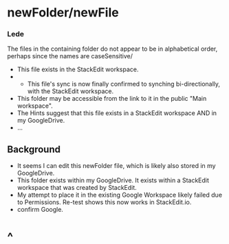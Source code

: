 # newFolder/newFile

### Lede
The files in the containing folder do not appear to be in alphabetical order, perhaps since the names are caseSensitive/
* This file exists in the StackEdit workspace.
* * This file's sync is now finally confirmed to synching bi-directionally, with the StackEdit workspace.
* This folder may be accessible from the link to it in the public "Main workspace".
* The Hints suggest that this file exists in a StackEdit workspace AND in my GoogleDrive.
* ...

## Background

* It seems I can edit this newFolder file, which is likely also stored in my GoogleDrive.
* This folder exists within my GoogleDrive.  It exists within a StackEdit workspace that was created by StackEdit.
* My attempt to place it in the existing Google Workspace likely failed due to Permissions.  Re-test shows this now works in StackEdit.io.
* confirm Google.

# ^


<!--stackedit_data:
eyJoaXN0b3J5IjpbMjA2NTExMDQ0LDY1MTM0Njk5MCw5NDM0Nj
M0MTYsNDM5MzI2NjAwLC0zNDE5MzI5NjYsLTI3NjYzMjk1LC0y
MDY4MTE1MTM1LC0xNTkzNjkwMDA0LDE1NzM0OTM4NzJdfQ==
-->
